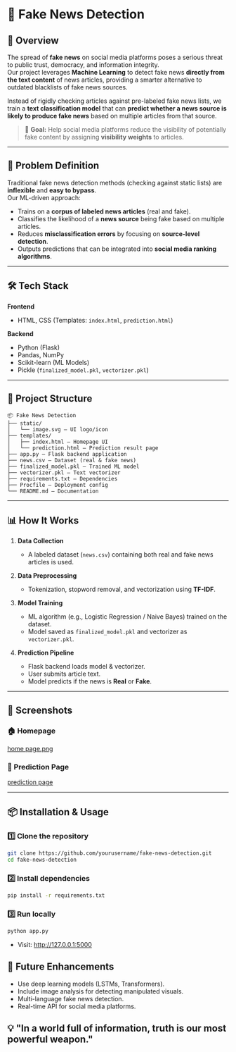 # 📰 Fake News Detection 

## 📌 Overview
The spread of **fake news** on social media platforms poses a serious threat to public trust, democracy, and information integrity.  
Our project leverages **Machine Learning** to detect fake news **directly from the text content** of news articles, providing a smarter alternative to outdated blacklists of fake news sources.

Instead of rigidly checking articles against pre-labeled fake news lists, we train a **text classification model** that can **predict whether a news source is likely to produce fake news** based on multiple articles from that source.

> 🎯 **Goal:** Help social media platforms reduce the visibility of potentially fake content by assigning **visibility weights** to articles.

---

## 🚀 Problem Definition
Traditional fake news detection methods (checking against static lists) are **inflexible** and **easy to bypass**.  
Our ML-driven approach:

- Trains on a **corpus of labeled news articles** (real and fake).
- Classifies the likelihood of a **news source** being fake based on multiple articles.
- Reduces **misclassification errors** by focusing on **source-level detection**.
- Outputs predictions that can be integrated into **social media ranking algorithms**.

---

## 🛠 Tech Stack

**Frontend**  
- HTML, CSS (Templates: `index.html`, `prediction.html`)

**Backend**  
- Python (Flask)
- Pandas, NumPy
- Scikit-learn (ML Models)
- Pickle (`finalized_model.pkl`, `vectorizer.pkl`)



---

## 📂 Project Structure
```plaintext
📦 Fake News Detection
├── static/
│   └── image.svg — UI logo/icon
├── templates/
│   ├── index.html — Homepage UI
│   └── prediction.html — Prediction result page
├── app.py — Flask backend application
├── news.csv — Dataset (real & fake news)
├── finalized_model.pkl — Trained ML model
├── vectorizer.pkl — Text vectorizer
├── requirements.txt — Dependencies
├── Procfile — Deployment config
└── README.md — Documentation
```

---

## 📊 How It Works

1. **Data Collection**  
   - A labeled dataset (`news.csv`) containing both real and fake news articles is used.

2. **Data Preprocessing**  
   - Tokenization, stopword removal, and vectorization using **TF-IDF**.

3. **Model Training**  
   - ML algorithm (e.g., Logistic Regression / Naive Bayes) trained on the dataset.
   - Model saved as `finalized_model.pkl` and vectorizer as `vectorizer.pkl`.

4. **Prediction Pipeline**  
   - Flask backend loads model & vectorizer.
   - User submits article text.
   - Model predicts if the news is **Real** or **Fake**.


---

## 📸 Screenshots

### 🏠 Homepage
[home page.png](https://github.com/lokeshkolapati/Fake_News_Detection/blob/main/home%20page.png)

### 📌 Prediction Page
[prediction page](https://github.com/lokeshkolapati/Fake_News_Detection/blob/main/prediction%20page.png)


---

## 📦 Installation & Usage

### 1️⃣ Clone the repository
```bash
git clone https://github.com/yourusername/fake-news-detection.git
cd fake-news-detection
```
### 2️⃣ Install dependencies
```bash
pip install -r requirements.txt
```
### 3️⃣ Run locally
```bash
python app.py
```
- Visit: http://127.0.0.1:5000

## 🔮 Future Enhancements
- Use deep learning models (LSTMs, Transformers).
- Include image analysis for detecting manipulated visuals.
- Multi-language fake news detection.
- Real-time API for social media platforms.
## 💡 "In a world full of information, truth is our most powerful weapon."
